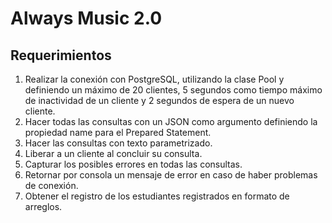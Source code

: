 # Always Music 2.0

## Requerimientos

1. Realizar la conexión con PostgreSQL, utilizando la clase Pool y definiendo un
máximo de 20 clientes, 5 segundos como tiempo máximo de inactividad de un
cliente y 2 segundos de espera de un nuevo cliente.
2. Hacer todas las consultas con un JSON como argumento definiendo la propiedad
name para el Prepared Statement.
3. Hacer las consultas con texto parametrizado.
4. Liberar a un cliente al concluir su consulta.
5. Capturar los posibles errores en todas las consultas.
6. Retornar por consola un mensaje de error en caso de haber problemas de conexión.
7. Obtener el registro de los estudiantes registrados en formato de arreglos.
